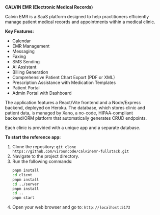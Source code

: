 **CALVIN EMR (Electronic Medical Records)**

Calvin EMR is a SaaS platform designed to help practitioners efficiently manage patient medical records and appointments within a medical clinic.

**Key Features:**
- Calendar
- EMR Management
- Messaging
- Faxing
- SMS Sending
- AI Assistant
- Billing Generation
- Comprehensive Patient Chart Export (PDF or XML)
- Prescription Assistance with Medication Templates
- Patient Portal
- Admin Portal with Dashboard

The application features a React/Vite frontend and a Node/Express backend, deployed on Heroku. The database, which stores clinic and patient data, is managed by Xano, a no-code, HIPAA-compliant backend/ORM platform that automatically generates CRUD endpoints.

Each clinic is provided with a unique app and a separate database.

**To start the reference app:**
1. Clone the repository: `git clone https://github.com/virouncode/calvinemr-fullstack.git`
2. Navigate to the project directory.
3. Run the following commands:
   ```bash
   pnpm install
   cd client
   pnpm install
   cd ../server
   pnpm install
   cd ..
   pnpm start
   ```
4. Open your web browser and go to: `http://localhost:5173`

